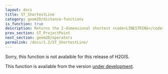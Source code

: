 ```yaml
---
layout: docs
title: ST_ShortestLine
category: geom2D/distance-functions
is_function: true
description: Returns the 2-dimensional shortest <code>LINESTRING</code> between two geometries
prev_section: ST_ProjectPoint
next_section: geom2D/operators
permalink: /docs/1.2/ST_ShortestLine/
---
```


Sorry, this function is not avalaible for this release of H2GIS. 

This function is available from the version [under development](../../dev/ST_ShortestLine).
